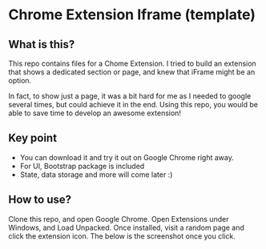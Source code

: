 # Chrome Extension Iframe (template)

## What is this?
This repo contains files for a Chome Extension. I tried to build an extension that shows a dedicated section or page, and knew that iFrame might be an option.

In fact, to show just a page, it was a bit hard for me as I needed to google several times, but could achieve it in the end. Using this repo, you would be able to save time to develop an awesome extension!

## Key point
- You can download it and try it out on Google Chrome right away.
- For UI, Bootstrap package is included
- State, data storage and more will come later :)

## How to use?
Clone this repo, and open Google Chrome. Open Extensions under Windows, and Load Unpacked. Once installed, visit a random page and click the extension icon. The below is the screenshot once you click.
